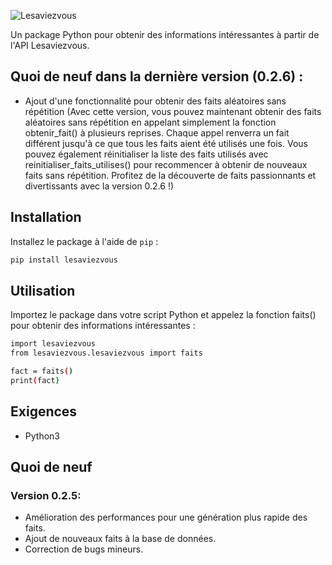 ![Lesaviezvous](https://telegra.ph/file/2a876a854c0693e55ef7e.jpg)

Un package Python pour obtenir des informations intéressantes à partir de l'API Lesaviezvous.

## Quoi de neuf dans la dernière version (0.2.6) :
- Ajout d'une fonctionnalité pour obtenir des faits aléatoires sans répétition (Avec cette version, vous pouvez maintenant obtenir des faits aléatoires sans répétition en appelant simplement la fonction obtenir_fait() à plusieurs reprises. Chaque appel renverra un fait différent jusqu'à ce que tous les faits aient été utilisés une fois. Vous pouvez également réinitialiser la liste des faits utilisés avec reinitialiser_faits_utilises() pour recommencer à obtenir de nouveaux faits sans répétition. Profitez de la découverte de faits passionnants et divertissants avec la version 0.2.6 !)

## Installation

Installez le package à l'aide de `pip` :

```bash
pip install lesaviezvous
```

## Utilisation
Importez le package dans votre script Python et appelez la fonction faits() pour obtenir des informations intéressantes :
```bash
import lesaviezvous
from lesaviezvous.lesaviezvous import faits

fact = faits()
print(fact)
```

## Exigences
- Python3

## Quoi de neuf
### Version 0.2.5:
- Amélioration des performances pour une génération plus rapide des faits.
- Ajout de nouveaux faits à la base de données.
- Correction de bugs mineurs.
